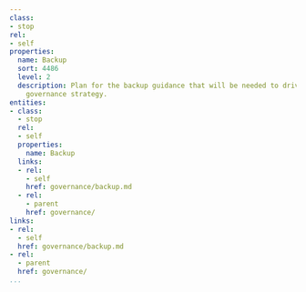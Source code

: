 ```yaml
---
class:
- stop
rel:
- self
properties:
  name: Backup
  sort: 4486
  level: 2
  description: Plan for the backup guidance that will be needed to drive a wider service
    governance strategy.
entities:
- class:
  - stop
  rel:
  - self
  properties:
    name: Backup
  links:
  - rel:
    - self
    href: governance/backup.md
  - rel:
    - parent
    href: governance/
links:
- rel:
  - self
  href: governance/backup.md
- rel:
  - parent
  href: governance/
...
```

